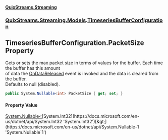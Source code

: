 #### [QuixStreams.Streaming](index.md 'index')
### [QuixStreams.Streaming.Models](QuixStreams.Streaming.Models.md 'QuixStreams.Streaming.Models').[TimeseriesBufferConfiguration](TimeseriesBufferConfiguration.md 'QuixStreams.Streaming.Models.TimeseriesBufferConfiguration')

## TimeseriesBufferConfiguration.PacketSize Property

Gets or sets the max packet size in terms of values for the buffer. Each time the buffer has this amount  
of data the [OnDataReleased](TimeseriesBuffer.OnDataReleased.md 'QuixStreams.Streaming.Models.TimeseriesBuffer.OnDataReleased') event is invoked and the data is cleared from the buffer.  
Defaults to null (disabled).

```csharp
public System.Nullable<int> PacketSize { get; set; }
```

#### Property Value
[System.Nullable&lt;](https://docs.microsoft.com/en-us/dotnet/api/System.Nullable-1 'System.Nullable`1')[System.Int32](https://docs.microsoft.com/en-us/dotnet/api/System.Int32 'System.Int32')[&gt;](https://docs.microsoft.com/en-us/dotnet/api/System.Nullable-1 'System.Nullable`1')
